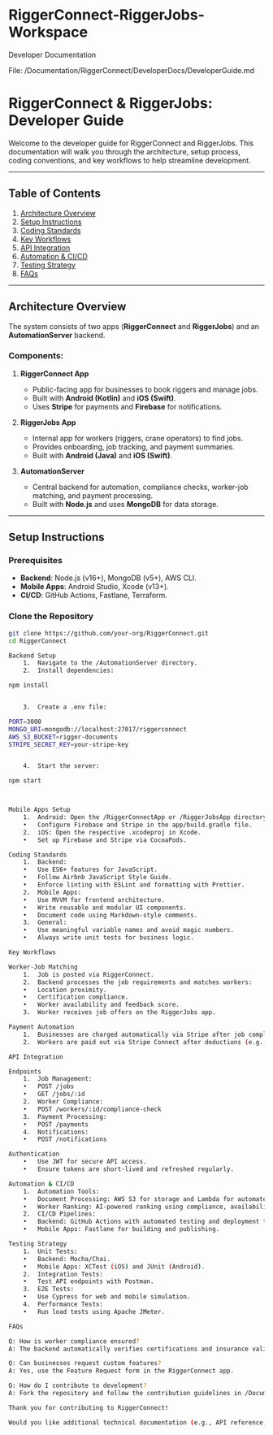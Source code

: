 # RiggerConnect-RiggerJobs-Workspace

Developer Documentation

File: /Documentation/RiggerConnect/DeveloperDocs/DeveloperGuide.md

# **RiggerConnect & RiggerJobs: Developer Guide**

Welcome to the developer guide for RiggerConnect and RiggerJobs. This documentation will walk you through the architecture, setup process, coding conventions, and key workflows to help streamline development.

---

## **Table of Contents**

1. [Architecture Overview](#architecture-overview)
2. [Setup Instructions](#setup-instructions)
3. [Coding Standards](#coding-standards)
4. [Key Workflows](#key-workflows)
5. [API Integration](#api-integration)
6. [Automation & CI/CD](#automation--cicd)
7. [Testing Strategy](#testing-strategy)
8. [FAQs](#faqs)

---

## **Architecture Overview**

The system consists of two apps (**RiggerConnect** and **RiggerJobs**) and an **AutomationServer** backend.

### Components:
1. **RiggerConnect App**  
   - Public-facing app for businesses to book riggers and manage jobs.  
   - Built with **Android (Kotlin)** and **iOS (Swift)**.  
   - Uses **Stripe** for payments and **Firebase** for notifications.

2. **RiggerJobs App**  
   - Internal app for workers (riggers, crane operators) to find jobs.  
   - Provides onboarding, job tracking, and payment summaries.  
   - Built with **Android (Java)** and **iOS (Swift)**.

3. **AutomationServer**  
   - Central backend for automation, compliance checks, worker-job matching, and payment processing.  
   - Built with **Node.js** and uses **MongoDB** for data storage.

---

## **Setup Instructions**

### Prerequisites
- **Backend**: Node.js (v16+), MongoDB (v5+), AWS CLI.  
- **Mobile Apps**: Android Studio, Xcode (v13+).  
- **CI/CD**: GitHub Actions, Fastlane, Terraform.

### Clone the Repository
```bash
git clone https://github.com/your-org/RiggerConnect.git
cd RiggerConnect

Backend Setup
	1.	Navigate to the /AutomationServer directory.
	2.	Install dependencies:

npm install


	3.	Create a .env file:

PORT=3000
MONGO_URI=mongodb://localhost:27017/riggerconnect
AWS_S3_BUCKET=rigger-documents
STRIPE_SECRET_KEY=your-stripe-key


	4.	Start the server:

npm start



Mobile Apps Setup
	1.	Android: Open the /RiggerConnectApp or /RiggerJobsApp directory in Android Studio.
	•	Configure Firebase and Stripe in the app/build.gradle file.
	2.	iOS: Open the respective .xcodeproj in Xcode.
	•	Set up Firebase and Stripe via CocoaPods.

Coding Standards
	1.	Backend:
	•	Use ES6+ features for JavaScript.
	•	Follow Airbnb JavaScript Style Guide.
	•	Enforce linting with ESLint and formatting with Prettier.
	2.	Mobile Apps:
	•	Use MVVM for frontend architecture.
	•	Write reusable and modular UI components.
	•	Document code using Markdown-style comments.
	3.	General:
	•	Use meaningful variable names and avoid magic numbers.
	•	Always write unit tests for business logic.

Key Workflows

Worker-Job Matching
	1.	Job is posted via RiggerConnect.
	2.	Backend processes the job requirements and matches workers:
	•	Location proximity.
	•	Certification compliance.
	•	Worker availability and feedback score.
	3.	Worker receives job offers on the RiggerJobs app.

Payment Automation
	1.	Businesses are charged automatically via Stripe after job completion.
	2.	Workers are paid out via Stripe Connect after deductions (e.g., platform fees, taxes).

API Integration

Endpoints
	1.	Job Management:
	•	POST /jobs
	•	GET /jobs/:id
	2.	Worker Compliance:
	•	POST /workers/:id/compliance-check
	3.	Payment Processing:
	•	POST /payments
	4.	Notifications:
	•	POST /notifications

Authentication
	•	Use JWT for secure API access.
	•	Ensure tokens are short-lived and refreshed regularly.

Automation & CI/CD
	1.	Automation Tools:
	•	Document Processing: AWS S3 for storage and Lambda for automated OCR.
	•	Worker Ranking: AI-powered ranking using compliance, availability, and feedback metrics.
	2.	CI/CD Pipelines:
	•	Backend: GitHub Actions with automated testing and deployment to AWS.
	•	Mobile Apps: Fastlane for building and publishing.

Testing Strategy
	1.	Unit Tests:
	•	Backend: Mocha/Chai.
	•	Mobile Apps: XCTest (iOS) and JUnit (Android).
	2.	Integration Tests:
	•	Test API endpoints with Postman.
	3.	E2E Tests:
	•	Use Cypress for web and mobile simulation.
	4.	Performance Tests:
	•	Run load tests using Apache JMeter.

FAQs

Q: How is worker compliance ensured?
A: The backend automatically verifies certifications and insurance validity before job assignments.

Q: Can businesses request custom features?
A: Yes, use the Feature Request form in the RiggerConnect app.

Q: How do I contribute to development?
A: Fork the repository and follow the contribution guidelines in /Documentation/Contributing.md.

Thank you for contributing to RiggerConnect!

Would you like additional technical documentation (e.g., API reference, system architecture)?
